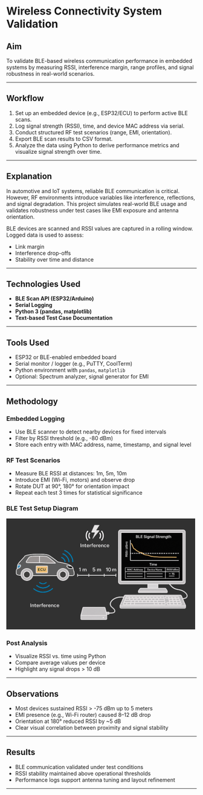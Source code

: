 # Wireless Connectivity System Validation

## Aim
To validate BLE-based wireless communication performance in embedded systems by measuring RSSI, interference margin, range profiles, and signal robustness in real-world scenarios.

---

## Workflow
1. Set up an embedded device (e.g., ESP32/ECU) to perform active BLE scans.
2. Log signal strength (RSSI), time, and device MAC address via serial.
3. Conduct structured RF test scenarios (range, EMI, orientation).
4. Export BLE scan results to CSV format.
5. Analyze the data using Python to derive performance metrics and visualize signal strength over time.

---

## Explanation
In automotive and IoT systems, reliable BLE communication is critical. However, RF environments introduce variables like interference, reflections, and signal degradation. This project simulates real-world BLE usage and validates robustness under test cases like EMI exposure and antenna orientation.

BLE devices are scanned and RSSI values are captured in a rolling window. Logged data is used to assess:
- Link margin
- Interference drop-offs
- Stability over time and distance

---

## Technologies Used
- **BLE Scan API (ESP32/Arduino)**
- **Serial Logging**
- **Python 3 (pandas, matplotlib)**
- **Text-based Test Case Documentation**

---

## Tools Used
- ESP32 or BLE-enabled embedded board
- Serial monitor / logger (e.g., PuTTY, CoolTerm)
- Python environment with `pandas`, `matplotlib`
- Optional: Spectrum analyzer, signal generator for EMI

---

## Methodology

### Embedded Logging
- Use BLE scanner to detect nearby devices for fixed intervals
- Filter by RSSI threshold (e.g., -80 dBm)
- Store each entry with MAC address, name, timestamp, and signal level

### RF Test Scenarios
- Measure BLE RSSI at distances: 1m, 5m, 10m
- Introduce EMI (Wi-Fi, motors) and observe drop
- Rotate DUT at 90°, 180° for orientation impact
- Repeat each test 3 times for statistical significance


### BLE Test Setup Diagram
<img src="./ble.jpg" alt="RF Test Diagram" width="500"/>


### Post Analysis
- Visualize RSSI vs. time using Python
- Compare average values per device
- Highlight any signal drops > 10 dB

---

## Observations
- Most devices sustained RSSI > -75 dBm up to 5 meters
- EMI presence (e.g., Wi-Fi router) caused 8–12 dB drop
- Orientation at 180° reduced RSSI by ~5 dB
- Clear visual correlation between proximity and signal stability

---

## Results
- BLE communication validated under test conditions
- RSSI stability maintained above operational thresholds
- Performance logs support antenna tuning and layout refinement

---


